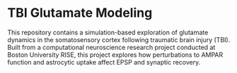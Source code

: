 # TBI Glutamate Modeling

This repository contains a simulation-based exploration of glutamate dynamics in the somatosensory cortex following traumatic brain injury (TBI). Built from a computational neuroscience research project conducted at Boston University RISE, this project explores how perturbations to AMPAR function and astrocytic uptake affect EPSP and synaptic recovery.
